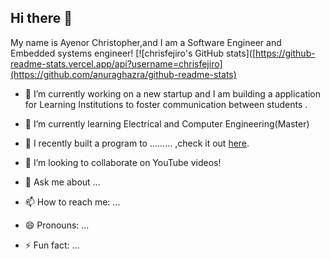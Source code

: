 ## Hi there 👋

My name is Ayenor Christopher,and I am a Software Engineer and Embedded systems engineer!
[![chrisfejiro's GitHub stats]([https://github-readme-stats.vercel.app/api?username=chrisfejiro](https://github.com/anuraghazra/github-readme-stats)

- 🔭 I’m currently working on a new startup and I am building a application for Learning Institutions to foster communication between students .
- 🌱 I’m currently learning Electrical and Computer Engineering(Master)
- 🌱 I recently built a program to ......... ,check it out [here]().
- 👯 I’m looking to collaborate on YouTube videos!
  
- 💬 Ask me about ...
- 📫 How to reach me: ...
- 😄 Pronouns: ...
- ⚡ Fun fact: ...

<!--
**chrisfejiro/chrisfejiro** is a ✨ _special_ ✨ repository because its `README.md` (this file) appears on your GitHub profile.

Here are some ideas to get you started:

- 🔭 I’m currently working on ...
- 🌱 I’m currently learning ...
- 👯 I’m looking to collaborate on ...
- 🤔 I’m looking for help with ...
- 💬 Ask me about ...
- 📫 How to reach me: ...
- 😄 Pronouns: ...
- ⚡ Fun fact: ...
-->
